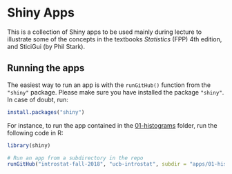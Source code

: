 # Shiny Apps

This is a collection of Shiny apps to be used mainly during lecture to illustrate some of the concepts in the textbooks _Statistics_ (FPP) 4th edition, and SticiGui (by Phil Stark).


## Running the apps

The easiest way to run an app is with the `runGitHub()` function from the `"shiny"` package. Please make sure you have installed the package `"shiny"`. In case of doubt, run:

```R
install.packages("shiny")
```


For instance, to run the app contained in the [01-histograms](/01-histograms) folder, run the following code in R:

```R
library(shiny)

# Run an app from a subdirectory in the repo
runGitHub("introstat-fall-2018", "ucb-introstat", subdir = "apps/01-histograms")
```
